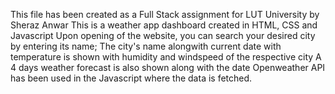 This file has been created as a Full Stack assignment for LUT University by Sheraz Anwar
This is a weather app dashboard created in HTML, CSS and Javascript
Upon opening of the website, you can search your desired city by entering its name;
The city's name alongwith current date with temperature is shown with humidity and windspeed of the respective city
A 4 days weather forecast is also shown along with the date
Openweather API has been used in the Javascript where the data is fetched.
